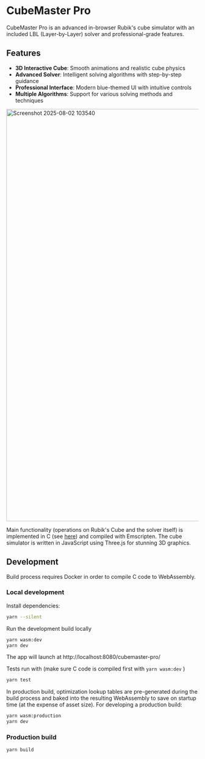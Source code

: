 # CubeMaster Pro

CubeMaster Pro is an advanced in-browser Rubik's cube simulator with an included LBL (Layer-by-Layer) solver and professional-grade features.

## Features

- **3D Interactive Cube**: Smooth animations and realistic cube physics
- **Advanced Solver**: Intelligent solving algorithms with step-by-step guidance
- **Professional Interface**: Modern blue-themed UI with intuitive controls
- **Multiple Algorithms**: Support for various solving methods and techniques

<img width="1920" height="1080" alt="Screenshot 2025-08-02 103540" src="https://github.com/user-attachments/assets/c9f54d98-7738-4187-a1c8-84cd96e50d39" />

Main functionality (operations on Rubik's Cube and the solver itself) is implemented in C (see [here](./src/runtime)) and compiled with Emscripten. The cube simulator is written in JavaScript using Three.js for stunning 3D graphics.

## Development

Build process requires Docker in order to compile C code to WebAssembly.

### Local development

Install dependencies:

```bash
yarn --silent
```

Run the development build locally

```bash
yarn wasm:dev
yarn dev
```

The app will launch at
http://localhost:8080/cubemaster-pro/

Tests run with (make sure C code is compiled first with `yarn wasm:dev` )

```bash
yarn test
```

In production build, optimization lookup tables are pre-generated during the build process and baked into the resulting WebAssembly to save on startup time (at the expense of asset size). For developing a production build:

```bash
yarn wasm:production
yarn dev
```

### Production build

```
yarn build
```
